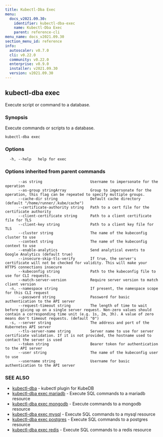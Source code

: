 ```yaml
---
title: Kubectl-Dba Exec
menu:
  docs_v2021.09.30:
    identifier: kubectl-dba-exec
    name: Kubectl-Dba Exec
    parent: reference-cli
menu_name: docs_v2021.09.30
section_menu_id: reference
info:
  autoscaler: v0.7.0
  cli: v0.22.0
  community: v0.22.0
  enterprise: v0.9.0
  installer: v2021.09.30
  version: v2021.09.30
---
```


## kubectl-dba exec

Execute script or command to a database.

### Synopsis

Execute commands or scripts to a database.

```
kubectl-dba exec
```

### Options

```
  -h, --help   help for exec
```

### Options inherited from parent commands

```
      --as string                      Username to impersonate for the operation
      --as-group stringArray           Group to impersonate for the operation, this flag can be repeated to specify multiple groups.
      --cache-dir string               Default cache directory (default "/home/runner/.kube/cache")
      --certificate-authority string   Path to a cert file for the certificate authority
      --client-certificate string      Path to a client certificate file for TLS
      --client-key string              Path to a client key file for TLS
      --cluster string                 The name of the kubeconfig cluster to use
      --context string                 The name of the kubeconfig context to use
      --enable-analytics               Send analytical events to Google Analytics (default true)
      --insecure-skip-tls-verify       If true, the server's certificate will not be checked for validity. This will make your HTTPS connections insecure
      --kubeconfig string              Path to the kubeconfig file to use for CLI requests.
      --match-server-version           Require server version to match client version
  -n, --namespace string               If present, the namespace scope for this CLI request
      --password string                Password for basic authentication to the API server
      --request-timeout string         The length of time to wait before giving up on a single server request. Non-zero values should contain a corresponding time unit (e.g. 1s, 2m, 3h). A value of zero means don't timeout requests. (default "0")
  -s, --server string                  The address and port of the Kubernetes API server
      --tls-server-name string         Server name to use for server certificate validation. If it is not provided, the hostname used to contact the server is used
      --token string                   Bearer token for authentication to the API server
      --user string                    The name of the kubeconfig user to use
      --username string                Username for basic authentication to the API server
```

### SEE ALSO

* [kubectl-dba](/docs/v2021.09.30/reference/cli/kubectl-dba)	 - kubectl plugin for KubeDB
* [kubectl-dba exec mariadb](/docs/v2021.09.30/reference/cli/kubectl-dba_exec_mariadb)	 - Execute SQL commands to a mariadb resource
* [kubectl-dba exec mongodb](/docs/v2021.09.30/reference/cli/kubectl-dba_exec_mongodb)	 - Execute commands to a mongodb resource
* [kubectl-dba exec mysql](/docs/v2021.09.30/reference/cli/kubectl-dba_exec_mysql)	 - Execute SQL commands to a mysql resource
* [kubectl-dba exec postgres](/docs/v2021.09.30/reference/cli/kubectl-dba_exec_postgres)	 - Execute SQL commands to a postgres resource
* [kubectl-dba exec redis](/docs/v2021.09.30/reference/cli/kubectl-dba_exec_redis)	 - Execute SQL commands to a redis resource

